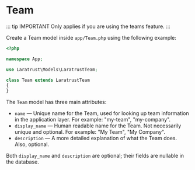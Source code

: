 # Team

::: tip IMPORTANT
Only applies if you are using the teams feature.
:::

Create a Team model inside `app/Team.php` using the following example:

```php
<?php

namespace App;

use Laratrust\Models\LaratrustTeam;

class Team extends LaratrustTeam
{
}
```

The `Team` model has three main attributes:

* `name` — Unique name for the Team, used for looking up team information in the application layer. For example: "my-team", "my-company".
* `display_name` — Human readable name for the Team. Not necessarily unique and optional. For example: "My Team", "My Company".
* `description` — A more detailed explanation of what the Team does. Also, optional.

Both `display_name` and `description` are optional; their fields are nullable in the database.

